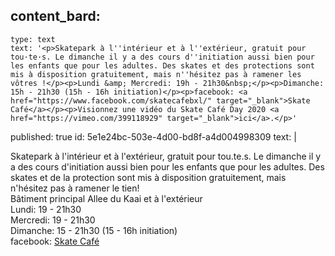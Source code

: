 content_bard:
  -
    type: text
    text: '<p>Skatepark à l''intérieur et à l''extérieur, gratuit pour tou·te·s. Le dimanche il y a des cours d''initiation aussi bien pour les enfants que pour les adultes. Des skates et des protections sont mis à disposition gratuitement, mais n''hésitez pas à ramener les vôtres !</p><p>Lundi &amp; Mercredi: 19h - 21h30&nbsp;</p><p>Dimanche: 15h - 21h30 (15h - 16h initiation)</p><p>facebook: <a href="https://www.facebook.com/skatecafebxl/" target="_blank">Skate Café</a></p><p>Visionnez une vidéo du Skate Café Day 2020 <a href="https://vimeo.com/399118929" target="_blank">ici</a>.</p>'
published: true
id: 5e1e24bc-503e-4d00-bd8f-a4d004998309
text: |
  <p>Skatepark à l'intérieur et à l'extérieur, gratuit pour tou.te.s. Le dimanche il y a des cours d'initiation aussi bien pour les enfants que pour les adultes. Des skates et de la protection sont mis à disposition gratuitement, mais n'hésitez pas à ramener le tien!<br>Bâtiment principal Allee du Kaai et à l'extérieur<br>Lundi: 19 - 21h30 <br>Mercredi: 19 - 21h30<br>Dimanche: 15 - 21h30 (15 - 16h initiation)<br>facebook: <a href="https://www.facebook.com/pg/skatecafebxl/photos/?ref=page_internal">Skate Café</a>
  </p>
